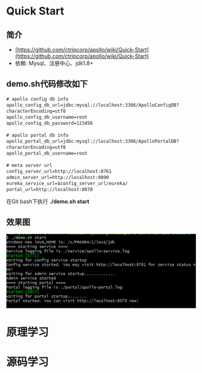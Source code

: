 # Quick Start
## 简介
- [https://github.com/ctripcorp/apollo/wiki/Quick-Start](https://github.com/ctripcorp/apollo/wiki/Quick-Start)
- 依赖: Mysql、注册中心、jdk1.8+

## demo.sh代码修改如下
```
# apollo config db info
apollo_config_db_url=jdbc:mysql://localhost:3306/ApolloConfigDB?characterEncoding=utf8
apollo_config_db_username=root
apollo_config_db_password=123456

# apollo portal db info
apollo_portal_db_url=jdbc:mysql://localhost:3306/ApolloPortalDB?characterEncoding=utf8
apollo_portal_db_username=root

# meta server url
config_server_url=http://localhost:8761
admin_server_url=http://localhost:8090
eureka_service_url=$config_server_url/eureka/
portal_url=http://localhost:8070
```

在Git bash下执行 **./demo.sh start**

## 效果图
![avatar](https://github.com/sanwancoder/tech_study/blob/master/images/apollo_demo_sh.png?raw=true)

# 原理学习

# 源码学习